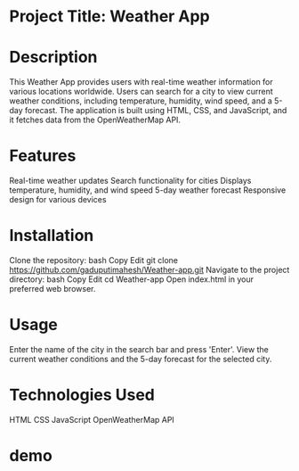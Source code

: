 # Project Title: Weather App

# Description

This Weather App provides users with real-time weather information for various locations worldwide. Users can search for a city to view current weather conditions, including temperature, humidity, wind speed, and a 5-day forecast. The application is built using HTML, CSS, and JavaScript, and it fetches data from the OpenWeatherMap API.

# Features

Real-time weather updates
Search functionality for cities
Displays temperature, humidity, and wind speed
5-day weather forecast
Responsive design for various devices
# Installation
Clone the repository:
bash
Copy
Edit
git clone https://github.com/gaduputimahesh/Weather-app.git
Navigate to the project directory:
bash
Copy
Edit
cd Weather-app
Open index.html in your preferred web browser.
# Usage

Enter the name of the city in the search bar and press 'Enter'.
View the current weather conditions and the 5-day forecast for the selected city.

# Technologies Used
HTML
CSS
JavaScript
OpenWeatherMap API
# demo



















